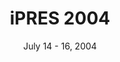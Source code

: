 ---
date: July 14 - 16, 2004
layout: ipres
location: Beijing, China
parent: iPRES
proceedings_full: ''
proceedings_ideals: ''
proceedings_osf: ''
proceedings_phaidra: https://phaidra.univie.ac.at/detail/o:295028
session_recordings: ''
title: iPRES 2004
website: http://www.las.ac.cn/cedp/index_en.html
website_mirror_ipres: https://ipres-conference.org/ipres04/
website_status: gone
year: 2004
---